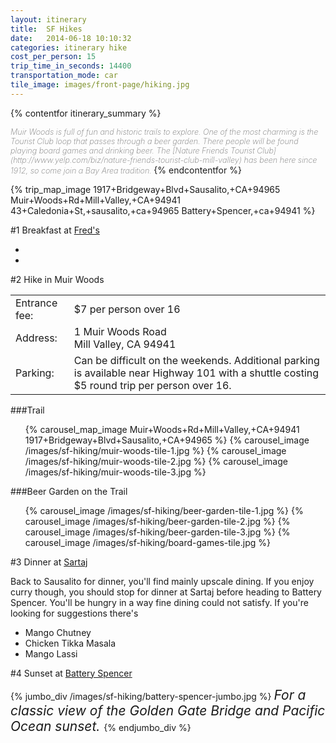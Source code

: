 ```yaml
---
layout: itinerary
title:  SF Hikes
date:   2014-06-18 10:10:32
categories: itinerary hike
cost_per_person: 15
trip_time_in_seconds: 14400
transportation_mode: car
tile_image: images/front-page/hiking.jpg
---
```



<!-- contentfor is broken without this -->

{% contentfor itinerary_summary %}

<i style="text-align:justify; font-size: 0.9em; color: #777; font-weight: 200;">
Muir Woods is full of fun and historic trails to explore. One of the most charming is the Tourist Club loop that passes through a beer garden.  There people will be found playing board games and drinking beer. The [Nature Friends Tourist Club](http://www.yelp.com/biz/nature-friends-tourist-club-mill-valley) has been here since 1912, so come join a Bay Area tradition.
</i>
{% endcontentfor %}

{% trip_map_image 1917+Bridgeway+Blvd+Sausalito,+CA+94965 Muir+Woods+Rd+Mill+Valley,+CA+94941 43+Caledonia+St,+sausalito,+ca+94965 Battery+Spencer,+ca+94941 %}

#1 Breakfast at [Fred's](http://www.yelp.com/biz/freds-coffee-shop-sausalito)

<ul class="image-carousel" >
  <li style="background-image: url('http://maps.googleapis.com/maps/api/staticmap?center=1917+Bridgeway+Blvd+Sausalito,+CA+94965&zoom=11&scale=false&size=300x300&maptype=hybrid&sensor=false&format=jpg&visual_refresh=true&markers=size:mid%7Ccolor:red%7C1917+Bridgeway+Blvd+Sausalito,+CA+94965');">
  </li>
  <li style="background-image: url('/images/sf-hiking/freds.jpg')">
  </li>
</ul>


#2 Hike in Muir Woods

<table class="table">
  <tbody>
    <tr>
      <td>Entrance fee:</td>
      <td>$7 per person over 16</td>
    </tr>
    <tr> 
      <td>Address: </td>
      <td>1 Muir Woods Road <br/>
          Mill Valley, CA 94941 
      </td>
    </tr>
    <tr>
      <td>Parking: </td>
      <td>Can be difficult on the weekends. Additional parking is available near Highway 101 with a shuttle costing $5 round trip per person over 16. 
      </td>
    </tr>
  </tbody>
</table>

###Trail
<ul class="image-carousel has-overflow">
  {% carousel_map_image Muir+Woods+Rd+Mill+Valley,+CA+94941 1917+Bridgeway+Blvd+Sausalito,+CA+94965 %}
  {% carousel_image /images/sf-hiking/muir-woods-tile-1.jpg %}
  {% carousel_image /images/sf-hiking/muir-woods-tile-2.jpg %}
  {% carousel_image /images/sf-hiking/muir-woods-tile-3.jpg %}
</ul>

###Beer Garden on the Trail
<ul class="image-carousel has-overflow" style="">
  {% carousel_image /images/sf-hiking/beer-garden-tile-1.jpg %}
  {% carousel_image /images/sf-hiking/beer-garden-tile-2.jpg %}
  {% carousel_image /images/sf-hiking/beer-garden-tile-3.jpg %}
  {% carousel_image /images/sf-hiking/board-games-tile.jpg %}
</ul>


#3 Dinner at [Sartaj](http://www.yelp.com/biz/sartaj-india-cafe-sausalito?osq=dinner)

Back to Sausalito for dinner, you'll find mainly upscale dining.  If you enjoy curry though, you should stop for dinner at Sartaj before heading to Battery Spencer.  You'll be hungry in a way fine dining could not satisfy. If you're looking for suggestions there's

- Mango Chutney
- Chicken Tikka Masala
- Mango Lassi



#4 Sunset at [Battery Spencer](http://www.yelp.com/biz/battery-spencer-sausalito)

{% jumbo_div /images/sf-hiking/battery-spencer-jumbo.jpg %}
<i style="margin-top: 300px; font-size: 1.5em; text-align: center;">
  For a classic view of the Golden Gate Bridge and Pacific Ocean sunset.
</i>
{% endjumbo_div %}